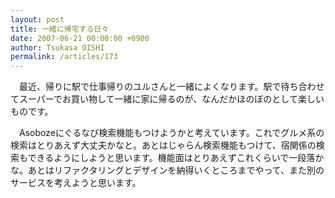 ```yaml
---
layout: post
title: 一緒に帰宅する日々
date: 2007-06-21 00:00:00 +0900
author: Tsukasa OISHI
permalink: /articles/173
---
```


　最近、帰りに駅で仕事帰りのユルさんと一緒によくなります。駅で待ち合わせてスーパーでお買い物して一緒に家に帰るのが、なんだかほのぼのとして楽しいものです。

　Asobozeにぐるなび検索機能もつけようかと考えています。これでグルメ系の検索はとりあえず大丈夫かなと。あとはじゃらん検索機能もつけて、宿関係の検索もできるようにしようと思います。機能面はとりあえずこれくらいで一段落かな。あとはリファクタリングとデザインを納得いくところまでやって、また別のサービスを考えようと思います。


